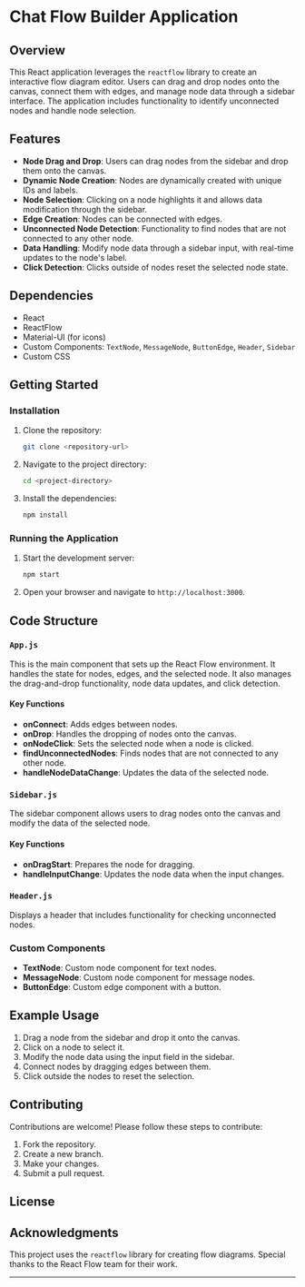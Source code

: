 # Chat Flow Builder Application

## Overview

This React application leverages the `reactflow` library to create an interactive flow diagram editor. Users can drag and drop nodes onto the canvas, connect them with edges, and manage node data through a sidebar interface. The application includes functionality to identify unconnected nodes and handle node selection.

## Features

- **Node Drag and Drop**: Users can drag nodes from the sidebar and drop them onto the canvas.
- **Dynamic Node Creation**: Nodes are dynamically created with unique IDs and labels.
- **Node Selection**: Clicking on a node highlights it and allows data modification through the sidebar.
- **Edge Creation**: Nodes can be connected with edges.
- **Unconnected Node Detection**: Functionality to find nodes that are not connected to any other node.
- **Data Handling**: Modify node data through a sidebar input, with real-time updates to the node's label.
- **Click Detection**: Clicks outside of nodes reset the selected node state.

## Dependencies

- React
- ReactFlow
- Material-UI (for icons)
- Custom Components: `TextNode`, `MessageNode`, `ButtonEdge`, `Header`, `Sidebar`
- Custom CSS

## Getting Started

### Installation

1. Clone the repository:
    ```bash
    git clone <repository-url>
    ```

2. Navigate to the project directory:
    ```bash
    cd <project-directory>
    ```

3. Install the dependencies:
    ```bash
    npm install
    ```

### Running the Application

1. Start the development server:
    ```bash
    npm start
    ```

2. Open your browser and navigate to `http://localhost:3000`.

## Code Structure

### `App.js`

This is the main component that sets up the React Flow environment. It handles the state for nodes, edges, and the selected node. It also manages the drag-and-drop functionality, node data updates, and click detection.

#### Key Functions

- **onConnect**: Adds edges between nodes.
- **onDrop**: Handles the dropping of nodes onto the canvas.
- **onNodeClick**: Sets the selected node when a node is clicked.
- **findUnconnectedNodes**: Finds nodes that are not connected to any other node.
- **handleNodeDataChange**: Updates the data of the selected node.

### `Sidebar.js`

The sidebar component allows users to drag nodes onto the canvas and modify the data of the selected node.

#### Key Functions

- **onDragStart**: Prepares the node for dragging.
- **handleInputChange**: Updates the node data when the input changes.

### `Header.js`

Displays a header that includes functionality for checking unconnected nodes.

### Custom Components

- **TextNode**: Custom node component for text nodes.
- **MessageNode**: Custom node component for message nodes.
- **ButtonEdge**: Custom edge component with a button.

## Example Usage

1. Drag a node from the sidebar and drop it onto the canvas.
2. Click on a node to select it.
3. Modify the node data using the input field in the sidebar.
4. Connect nodes by dragging edges between them.
5. Click outside the nodes to reset the selection.

## Contributing

Contributions are welcome! Please follow these steps to contribute:

1. Fork the repository.
2. Create a new branch.
3. Make your changes.
4. Submit a pull request.

## License



## Acknowledgments

This project uses the `reactflow` library for creating flow diagrams. Special thanks to the React Flow team for their work.

---
